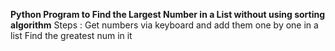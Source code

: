 **Python Program to Find the Largest Number in a List without using sorting algorithm** 
Steps : Get numbers via keyboard and add them one by one in a list 
        Find the greatest num in it
        
